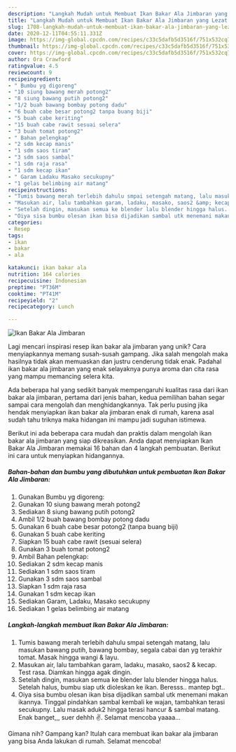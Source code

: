 ```yaml
---
description: "Langkah Mudah untuk Membuat Ikan Bakar Ala Jimbaran yang Lezat Sekali"
title: "Langkah Mudah untuk Membuat Ikan Bakar Ala Jimbaran yang Lezat Sekali"
slug: 1708-langkah-mudah-untuk-membuat-ikan-bakar-ala-jimbaran-yang-lezat-sekali
date: 2020-12-11T04:55:11.331Z
image: https://img-global.cpcdn.com/recipes/c33c5dafb5d3516f/751x532cq70/ikan-bakar-ala-jimbaran-foto-resep-utama.jpg
thumbnail: https://img-global.cpcdn.com/recipes/c33c5dafb5d3516f/751x532cq70/ikan-bakar-ala-jimbaran-foto-resep-utama.jpg
cover: https://img-global.cpcdn.com/recipes/c33c5dafb5d3516f/751x532cq70/ikan-bakar-ala-jimbaran-foto-resep-utama.jpg
author: Ora Crawford
ratingvalue: 4.5
reviewcount: 9
recipeingredient:
- " Bumbu yg digoreng"
- "10 siung bawang merah potong2"
- "8 siung bawang putih potong2"
- "1/2 buah bawang bombay potong dadu"
- "6 buah cabe besar potong2 tanpa buang biji"
- "5 buah cabe keriting"
- "15 buah cabe rawit sesuai selera"
- "3 buah tomat potong2"
- " Bahan pelengkap"
- "2 sdm kecap manis"
- "1 sdm saos tiram"
- "3 sdm saos sambal"
- "1 sdm raja rasa"
- "1 sdm kecap ikan"
- " Garam Ladaku Masako secukupny"
- "1 gelas belimbing air matang"
recipeinstructions:
- "Tumis bawang merah terlebih dahulu smpai setengah matang, lalu masukan bawang putih, bawang bombay, segala cabai dan yg terakhir tomat. Masak hingga wangi &amp; layu."
- "Masukan air, lalu tambahkan garam, ladaku, masako, saos2 &amp; kecap. Test rasa. Diamkan hingga agak dingin."
- "Setelah dingin, masukan semua ke blender lalu blender hingga halus. Setelah halus, bumbu siap utk dioleskan ke ikan. Beresss.. mantep bgt.."
- "Oiya sisa bumbu olesan ikan bisa dijadikan sambal utk menemani makan ikannya. Tinggal pindahkan sambal kembali ke wajan, tambahkan terasi secukupny. Lalu masak aduk2 hingga terasi hancur &amp; sambal matang. Enak banget,,, suer dehhh ✌️. Selamat mencoba yaaaa..."
categories:
- Resep
tags:
- ikan
- bakar
- ala

katakunci: ikan bakar ala 
nutrition: 164 calories
recipecuisine: Indonesian
preptime: "PT36M"
cooktime: "PT41M"
recipeyield: "2"
recipecategory: Lunch

---
```



![Ikan Bakar Ala Jimbaran](https://img-global.cpcdn.com/recipes/c33c5dafb5d3516f/751x532cq70/ikan-bakar-ala-jimbaran-foto-resep-utama.jpg)

Lagi mencari inspirasi resep ikan bakar ala jimbaran yang unik? Cara menyiapkannya memang susah-susah gampang. Jika salah mengolah maka hasilnya tidak akan memuaskan dan justru cenderung tidak enak. Padahal ikan bakar ala jimbaran yang enak selayaknya punya aroma dan cita rasa yang mampu memancing selera kita.



Ada beberapa hal yang sedikit banyak mempengaruhi kualitas rasa dari ikan bakar ala jimbaran, pertama dari jenis bahan, kedua pemilihan bahan segar sampai cara mengolah dan menghidangkannya. Tak perlu pusing jika hendak menyiapkan ikan bakar ala jimbaran enak di rumah, karena asal sudah tahu triknya maka hidangan ini mampu jadi suguhan istimewa.


Berikut ini ada beberapa cara mudah dan praktis dalam mengolah ikan bakar ala jimbaran yang siap dikreasikan. Anda dapat menyiapkan Ikan Bakar Ala Jimbaran memakai 16 bahan dan 4 langkah pembuatan. Berikut ini cara untuk menyiapkan hidangannya.

<!--inarticleads1-->

##### Bahan-bahan dan bumbu yang dibutuhkan untuk pembuatan Ikan Bakar Ala Jimbaran:

1. Gunakan  Bumbu yg digoreng:
1. Gunakan 10 siung bawang merah potong2
1. Sediakan 8 siung bawang putih potong2
1. Ambil 1/2 buah bawang bombay potong dadu
1. Gunakan 6 buah cabe besar potong2 (tanpa buang biji)
1. Gunakan 5 buah cabe keriting
1. Siapkan 15 buah cabe rawit (sesuai selera)
1. Gunakan 3 buah tomat potong2
1. Ambil  Bahan pelengkap:
1. Sediakan 2 sdm kecap manis
1. Sediakan 1 sdm saos tiram
1. Gunakan 3 sdm saos sambal
1. Siapkan 1 sdm raja rasa
1. Gunakan 1 sdm kecap ikan
1. Sediakan  Garam, Ladaku, Masako secukupny
1. Sediakan 1 gelas belimbing air matang




<!--inarticleads2-->

##### Langkah-langkah membuat Ikan Bakar Ala Jimbaran:

1. Tumis bawang merah terlebih dahulu smpai setengah matang, lalu masukan bawang putih, bawang bombay, segala cabai dan yg terakhir tomat. Masak hingga wangi &amp; layu.
1. Masukan air, lalu tambahkan garam, ladaku, masako, saos2 &amp; kecap. Test rasa. Diamkan hingga agak dingin.
1. Setelah dingin, masukan semua ke blender lalu blender hingga halus. Setelah halus, bumbu siap utk dioleskan ke ikan. Beresss.. mantep bgt..
1. Oiya sisa bumbu olesan ikan bisa dijadikan sambal utk menemani makan ikannya. Tinggal pindahkan sambal kembali ke wajan, tambahkan terasi secukupny. Lalu masak aduk2 hingga terasi hancur &amp; sambal matang. Enak banget,,, suer dehhh ✌️. Selamat mencoba yaaaa...




Gimana nih? Gampang kan? Itulah cara membuat ikan bakar ala jimbaran yang bisa Anda lakukan di rumah. Selamat mencoba!
